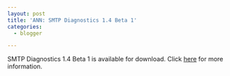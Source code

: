 ```yaml
---
layout: post
title: 'ANN: SMTP Diagnostics 1.4 Beta 1'
categories:
  - blogger

---
```


SMTP Diagnostics 1.4 Beta 1 is available for download.  Click <a href="http://www.whitepeaksoftware.com/forums/Topic40-4-1.aspx">here</a> for more information.
